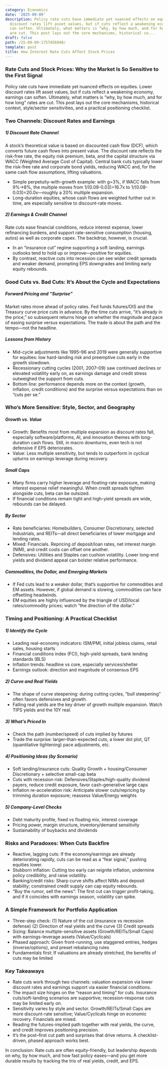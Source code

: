 ```yaml
---
category: Economics
date: '2025-09-09'
description: Policy rate cuts have immediate yet nuanced effects on equities. Lower
  discount rates lift asset values, but if cuts reflect a weakening economy, earnings
  can soften. Ultimately, what matters is “why, by how much, and for how long” rates
  are cut. This post lays out the core mechanisms, historical co...
draft: false
path: /25-09-09-1757456940/
template: post
title: How Interest Rate Cuts Affect Stock Prices
---
```


### Rate Cuts and Stock Prices: Why the Market Is So Sensitive to the First Signal

Policy rate cuts have immediate yet nuanced effects on equities. Lower discount rates lift asset values, but if cuts reflect a weakening economy, earnings can soften. Ultimately, what matters is “why, by how much, and for how long” rates are cut. This post lays out the core mechanisms, historical context, style/sector sensitivities, and a practical positioning checklist.

### Two Channels: Discount Rates and Earnings

##### 1) Discount Rate Channel

A stock’s theoretical value is based on discounted cash flow (DCF), which converts future cash flows into present value. The discount rate reflects the risk-free rate, the equity risk premium, beta, and the capital structure via WACC (Weighted Average Cost of Capital). Central bank cuts typically lower the risk-free rate and corporate bond yields, reducing WACC and, for the same cash flow assumptions, lifting valuations.

- Simple perpetuity-with-growth example: with g=3%, if WACC falls from 9%→8%, the multiple moves from 1/(0.09-0.03)=16.7x to 1/(0.08-0.03)=20.0x—roughly a 20% multiple expansion.
- Long-duration equities, whose cash flows are weighted further out in time, are especially sensitive to discount-rate moves.

##### 2) Earnings & Credit Channel

Rate cuts ease financial conditions, reduce interest expense, lower refinancing burdens, and support rate-sensitive consumption (housing, autos) as well as corporate capex. The backdrop, however, is crucial.

- In an “insurance cut” regime supporting a soft landing, earnings outlooks tend to hold up or improve—positive for equities.
- By contrast, reactive cuts into recession can see wider credit spreads and weaker demand, prompting EPS downgrades and limiting early equity rebounds.

### Good Cuts vs. Bad Cuts: It’s About the Cycle and Expectations

##### Forward Pricing and “Surprise”

Market rates move ahead of policy rates. Fed funds futures/OIS and the Treasury curve price cuts in advance. By the time cuts arrive, “it’s already in the price,” so subsequent returns hinge on whether the magnitude and pace of easing surprise versus expectations. The trade is about the path and the tempo—not the headline.

##### Lessons from History

- Mid-cycle adjustments like 1995–96 and 2019 were generally supportive for equities: low hard-landing risk and preemptive cuts early in the growth slowdown.
- Recessionary cutting cycles (2001, 2007–09) saw continued declines or elevated volatility early on, as earnings damage and credit stress outweighed the support from cuts.
- Bottom line: performance depends more on the context (growth, inflation, credit conditions) and the surprise versus expectations than on “cuts per se.”

### Who’s More Sensitive: Style, Sector, and Geography

##### Growth vs. Value

- Growth: Benefits most from multiple expansion as discount rates fall, especially software/platforms, AI, and innovation themes with long-duration cash flows. Still, in macro downturns, even tech is not defensive if EPS deteriorates.
- Value: Less multiple sensitivity, but tends to outperform in cyclical upturns on earnings leverage during recovery.

##### Small Caps

- Many firms carry higher leverage and floating-rate exposure, making interest expense relief meaningful. When credit spreads tighten alongside cuts, beta can be outsized.
- If financial conditions remain tight and high-yield spreads are wide, rebounds can be delayed.

##### By Sector

- Rate beneficiaries: Homebuilders, Consumer Discretionary, selected Industrials, and REITs—all direct beneficiaries of lower mortgage and lending rates.
- Mixed: Financials. Repricing of deposit/loan rates, net interest margin (NIM), and credit costs can offset one another.
- Defensives: Utilities and Staples can cushion volatility. Lower long-end yields and dividend appeal can bolster relative performance.

##### Commodities, the Dollar, and Emerging Markets

- If Fed cuts lead to a weaker dollar, that’s supportive for commodities and EM assets. However, if global demand is slowing, commodities can face offsetting headwinds.
- EM equities are highly influenced by the triangle of USD/local rates/commodity prices; watch “the direction of the dollar.”

### Timing and Positioning: A Practical Checklist

##### 1) Identify the Cycle

- Leading real-economy indicators: ISM/PMI, initial jobless claims, retail sales, housing starts
- Financial conditions index (FCI), high-yield spreads, bank lending standards (BLS)
- Inflation trends: headline vs core, especially services/shelter
- Earnings outlook: direction and magnitude of consensus EPS

##### 2) Curve and Real Yields

- The shape of curve steepening: during cutting cycles, “bull steepening” often favors defensives and growth.
- Falling real yields are the key driver of growth multiple expansion. Watch TIPS yields and the 10Y real.

##### 3) What’s Priced In

- Check the path (number/speed) of cuts implied by futures
- Trade the surprise: larger-than-expected cuts, a lower dot plot, QT (quantitative tightening) pace adjustments, etc.

##### 4) Positioning Ideas (by Scenario)

- Soft landing/insurance cuts: Quality Growth + housing/Consumer Discretionary + selective small-cap beta
- Cuts with recession risk: Defensives/Staples/high-quality dividend payers, reduce credit exposure, favor cash-generative large caps
- Inflation re-acceleration risk: Anticipate slower cuts/repricing by trimming duration exposure; reassess Value/Energy weights

##### 5) Company-Level Checks

- Debt maturity profile, fixed vs floating mix, interest coverage
- Pricing power, margin structure, inventory/demand sensitivity
- Sustainability of buybacks and dividends

### Risks and Paradoxes: When Cuts Backfire

- Reactive, lagging cuts: If the economy/earnings are already deteriorating rapidly, cuts can be read as a “fear signal,” pushing equities lower.
- Stubborn inflation: Cutting too early can reignite inflation, undermine policy credibility, and raise volatility.
- Banking/credit risks: Sharp curve shifts affect NIMs and deposit stability; constrained credit supply can cap equity rebounds.
- “Buy the rumor, sell the news”: The first cut can trigger profit-taking, and if it coincides with earnings season, volatility can spike.

### A Simple Framework for Portfolio Application

- Three-step check: (1) Nature of the cut (insurance vs recession defense) (2) Direction of real yields and the curve (3) Credit spreads
- Sizing: Balance multiple-sensitive assets (Growth/REITs/Small Caps) with earnings-leverage assets (Value/Cyclicals)
- Phased approach: Given front-running, use staggered entries, hedges (inverse/options), and preset rebalancing rules
- Fundamentals first: If valuations are already stretched, the benefits of cuts may be limited

### Key Takeaways

- Rate cuts work through two channels: valuation expansion via lower discount rates and earnings support via easier financial conditions.
- The impact size hinges on the “reason and timing” for cuts. Insurance cuts/soft-landing scenarios are supportive; recession-response cuts may be limited early on.
- Sensitivity varies by style and sector. Growth/REITs/Small Caps are more discount-rate sensitive; Value/Cyclicals hinge on economic recovery. Financials are mixed.
- Reading the futures-implied path together with real yields, the curve, and credit improves positioning precision.
- It’s the post–first cut path and surprises that drive returns. A checklist-driven, phased approach works best.

In conclusion: Rate cuts are often equity-friendly, but leadership depends on why, by how much, and how fast policy eases—and you get more durable results by tracking the trio of real yields, credit, and EPS.
